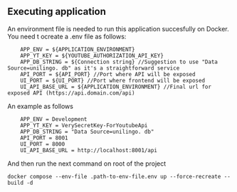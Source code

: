 ## Executing application

An environment file is needed to run this application succesfully on Docker. You need t ocreate a .env file as follows:

```
    APP_ENV = ${APPLICATION_ENVIRONMENT}
    APP_YT_KEY = ${YOUTUBE_AUTHORIZATION_API_KEY}
    APP_DB_STRING = ${Connection string} //Suggestion to use "Data Source=unilingo. db" as it's a straightforward service
    API_PORT = ${API_PORT} //Port where API will be exposed
    UI_PORT = ${UI_PORT} //Port where frontend will be exposed
    UI_API_BASE_URL = ${APPLICATION_ENVIRONMENT} //Final url for exposed API (https://api.domain.com/api)
```

An example as follows

```
    APP_ENV = Development
    APP_YT_KEY = VerySecretKey-ForYoutubeApi
    APP_DB_STRING = "Data Source=unilingo. db"
    API_PORT = 8001
    UI_PORT = 8000
    UI_API_BASE_URL = http://localhost:8001/api
```

And then run the next command on root of the project

```
docker compose --env-file .path-to-env-file.env up --force-recreate --build -d
```